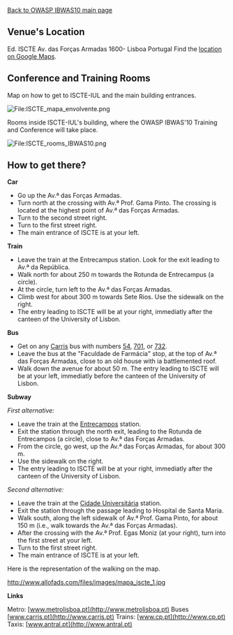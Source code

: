 [Back to OWASP IBWAS10 main page](OWASP_IBWAS10 "wikilink")

## Venue's Location

Ed. ISCTE
Av. das Forças Armadas
1600- Lisboa
Portugal
Find the [location on Google
Maps](http://maps.google.com/maps?q=iscte,+lisboa,+portugal&hl=en&cd=1&ei=JFx0S_ScKYyGONOz1YkB&sig2=FsC9HEg2JrBD00ARc_U3IA&sll=38.724358,-9.148865&sspn=0.077408,0.150719&ie=UTF8&view=map&cid=7285641604236232209&ved=0CBgQpQY&hq=iscte,+lisboa,+portugal&hnear=&ll=38.749766,-9.154122&spn=0.009673,0.01884&t=h&z=16&iwloc=A).

## Conference and Training Rooms

Map on how to get to ISCTE-IUL and the main building entrances.

![<File:ISCTE_mapa_envolvente.png>](ISCTE_mapa_envolvente.png
"File:ISCTE_mapa_envolvente.png")

Rooms inside ISCTE-IUL's building, where the OWASP IBWAS'10 Training and
Conference will take place.

![<File:ISCTE_rooms_IBWAS10.png>](ISCTE_rooms_IBWAS10.png
"File:ISCTE_rooms_IBWAS10.png")

## How to get there?

**Car**

  - Go up the Av.ª das Forças Armadas.
  - Turn north at the crossing with Av.ª Prof. Gama Pinto. The crossing
    is located at the highest point of Av.ª das Forças Armadas.
  - Turn to the second street right.
  - Turn to the first street right.
  - The main entrance of ISCTE is at your left.

**Train**

  - Leave the train at the Entrecampus station. Look for the exit
    leading to Av.ª da República.
  - Walk north for about 250 m towards the Rotunda de Entrecampus (a
    circle).
  - At the circle, turn left to the Av.ª das Forças Armadas.
  - Climb west for about 300 m towards Sete Rios. Use the sidewalk on
    the right.
  - The entry leading to ISCTE will be at your right, immediatly after
    the canteen of the University of Lisbon.

**Bus**

  - Get on any [Carris](http://www.carris.pt/) bus with numbers
    [54](http://www.carris.pt/horarios/a054_1.pdf),
    [701](http://www.carris.pt/horarios/a701_1.pdf), or
    [732](http://www.carris.pt/horarios/a732_2.pdf).
  - Leave the bus at the "Faculdade de Farmácia" stop, at the top of
    Av.ª das Forças Armadas, close to an old house with ia battlemented
    roof.
  - Walk down the avenue for about 50 m. The entry leading to ISCTE will
    be at your left, immediatly before the canteen of the University of
    Lisbon.

**Subway**

*First alternative:*

  - Leave the train at the
    [Entrecampos](http://www.metrolisboa.pt/portals/0/pdfs/mapasEstacoes/linhaAmarela/ec_aid.pdf)
    station.
  - Exit the station through the north exit, leading to the Rotunda de
    Entrecampos (a circle), close to Av.ª das Forças Armadas.
  - From the circle, go west, up the Av.ª das Forças Armadas, for about
    300 m.
  - Use the sidewalk on the right.
  - The entry leading to ISCTE will be at your right, immediatly after
    the canteen of the University of Lisbon.

*Second alternative:*

  - Leave the train at the [Cidade
    Universitária](http://www.metrolisboa.pt/portals/0/pdfs/mapasEstacoes/linhaAmarela/cu_aid.pdf)
    station.
  - Exit the station through the passage leading to Hospital de Santa
    Maria.
  - Walk south, along the left sidewalk of Av.ª Prof. Gama Pinto, for
    about 150 m (i.e., walk towards the Av.ª das Forças Armadas).
  - After the crossing with the Av.ª Prof. Egas Moniz (at your right),
    turn into the first street at your left.
  - Turn to the first street right.
  - The main entrance of ISCTE is at your left.

Here is the representation of the walking on the map.

<http://www.allofads.com/files/images/mapa_iscte_1.jpg>

**Links**

Metro: [www.metrolisboa.pt](http://www.metrolisboa.pt)
Buses [www.carris.pt](http://www.carris.pt)
Trains: [www.cp.pt](http://www.cp.pt)
Taxis: [www.antral.pt](http://www.antral.pt)